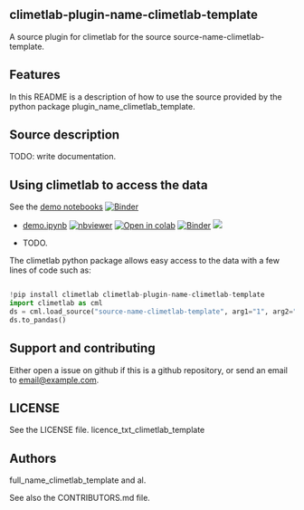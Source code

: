 ## climetlab-plugin-name-climetlab-template

A source plugin for climetlab for the source source-name-climetlab-template.


Features
--------

In this README is a description of how to use the source provided by the python package plugin_name_climetlab_template.

## Source description

TODO: write documentation.

## Using climetlab to access the data

See the [demo notebooks](https://github.com/repo_url_climetlab_template/tree/main/notebooks)
[![Binder](https://mybinder.org/badge_logo.svg)](https://mybinder.org/v2/gh/repo_url_climetlab_template/main?urlpath=lab)


- [demo.ipynb](https://github.com/repo_url_climetlab_template/tree/main/notebooks/demo.ipynb)
[![nbviewer](https://raw.githubusercontent.com/jupyter/design/master/logos/Badges/nbviewer_badge.svg)](https://nbviewer.jupyter.org/github/repo_url_climetlab_template/blob/main/notebooks/demo.ipynb) 
[![Open in colab](https://colab.research.google.com/assets/colab-badge.svg)](https://colab.research.google.com/github/repo_url_climetlab_template/blob/main/notebooks/demo.ipynb) 
[![Binder](https://mybinder.org/badge_logo.svg)](https://mybinder.org/v2/gh/repo_url_climetlab_template/main?filepath=notebooks/demo.ipynb)
[<img src="https://deepnote.com/buttons/launch-in-deepnote-small.svg">](https://deepnote.com/launch?name=MyProject&url=https://github.com/repo_url_climetlab_template/tree/main/notebooks/demo.ipynb)


- TODO.


The climetlab python package allows easy access to the data with a few lines of code such as:
``` python

!pip install climetlab climetlab-plugin-name-climetlab-template
import climetlab as cml
ds = cml.load_source("source-name-climetlab-template", arg1="1", arg2="2")
ds.to_pandas()
```


Support and contributing
------------------------

Either open a issue on github if this is a github repository, or send an email to email@example.com.

LICENSE
-------

See the LICENSE file.
licence_txt_climetlab_template

Authors
-------

full_name_climetlab_template and al.

See also the CONTRIBUTORS.md file.
